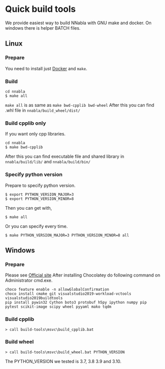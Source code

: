 # Quick build tools

We provide easiest way to build NNabla with GNU make and docker.
On windows there is helper BATCH files.

## Linux

### Prepare
You need to install just [Docker](https://docs.docker.com/install/) and `make`. 

### Build
```
cd nnabla
$ make all
```

`make all` is as same as `make bwd-cpplib bwd-wheel`
After this you can find .whl file in `nnabla/build_wheel/dist/`


### Build cpplib only

If you want only cpp libraries.
```
cd nnabla
$ make bwd-cpplib
```
After this you can find executable file and shared library in `nnabla/build/lib/` and `nnabla/build/bin/`

### Specify python version

Prepare to specify python version.
```
$ export PYTHON_VERSION_MAJOR=3
$ export PYTHON_VERSION_MINOR=8
```

Then you can get with,
```
$ make all
```

Or you can specify every time.
```
$ make PYTHON_VERSION_MAJOR=3 PYTHON_VERSION_MINOR=8 all
```

## Windows

### Prepare

Please see [Official site](https://chocolatey.org/install)
After installing Chocolatey do following command on Administrator cmd.exe.
```
choco feature enable -n allowGlobalConfirmation
choco install cmake git visualstudio2019-workload-vctools visualstudio2019buildtools
pip install pywin32 Cython boto3 protobuf h5py ipython numpy pip pytest scikit-image scipy wheel pyyaml mako tqdm
```

### Build cpplib
```
> call build-tools\msvc\build_cpplib.bat
```

### Build wheel
```
> call build-tools\msvc\build_wheel.bat PYTHON_VERSION
```
The PYTHON_VERSION we tested is 3.7, 3.8 3.9 and 3.10.

